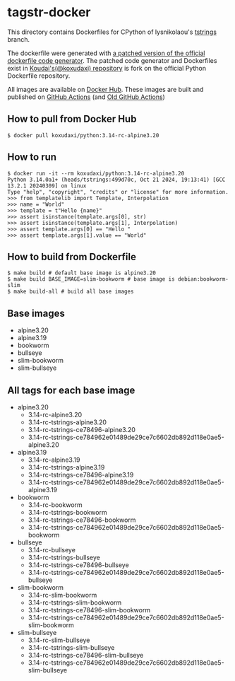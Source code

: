 # tagstr-docker

This directory contains Dockerfiles for CPython of lysnikolaou's [tstrings](https://github.com/lysnikolaou/cpython/tree/tstrings) branch.

The dockerfile were generated with [a patched version of the official dockerfile code generator](https://github.com/koxudaxi/docker-python/blob/support_tag_strings_rebased/apply-templates.sh).
The patched code generator and Dockerfiles exist in [Koudai's(@koxudaxi) repository](https://github.com/koxudaxi/docker-python/tree/support_tag_strings_rebased) is fork on the official Python Dockerfile repository.

All images are available on [Docker Hub](https://hub.docker.com/r/koxudaxi/python).
These images are built and published on [GitHub Actions](https://github.com/pauleveritt/tagstr-site/actions) (and [Old GitHub Actions](https://github.com/koxudaxi/tagstr-docker/actions))

## How to pull from Docker Hub
```shell
$ docker pull koxudaxi/python:3.14-rc-alpine3.20
```

## How to run
```shell
$ docker run -it --rm koxudaxi/python:3.14-rc-alpine3.20
Python 3.14.0a1+ (heads/tstrings:499d70c, Oct 21 2024, 19:13:41) [GCC 13.2.1 20240309] on linux
Type "help", "copyright", "credits" or "license" for more information.
>>> from templatelib import Template, Interpolation
>>> name = "World"
>>> template = t"Hello {name}"
>>> assert isinstance(template.args[0], str)
>>> assert isinstance(template.args[1], Interpolation)
>>> assert template.args[0] == "Hello "
>>> assert template.args[1].value == "World"
```

## How to build from Dockerfile
```shell
$ make build # default base image is alpine3.20
$ make build BASE_IMAGE=slim-bookworm # base image is debian:bookworm-slim
$ make build-all # build all base images
```

## Base images
- alpine3.20
- alpine3.19
- bookworm
- bullseye
- slim-bookworm
- slim-bullseye
## All tags for each base image
- alpine3.20
  - 3.14-rc-alpine3.20
  - 3.14-rc-tstrings-alpine3.20
  - 3.14-rc-tstrings-ce78496-alpine3.20
  - 3.14-rc-tstrings-ce784962e01489de29ce7c6602db892d118e0ae5-alpine3.20
- alpine3.19
  - 3.14-rc-alpine3.19
  - 3.14-rc-tstrings-alpine3.19
  - 3.14-rc-tstrings-ce78496-alpine3.19
  - 3.14-rc-tstrings-ce784962e01489de29ce7c6602db892d118e0ae5-alpine3.19
- bookworm 
  - 3.14-rc-bookworm
  - 3.14-rc-tstrings-bookworm
  - 3.14-rc-tstrings-ce78496-bookworm
  - 3.14-rc-tstrings-ce784962e01489de29ce7c6602db892d118e0ae5-bookworm
- bullseye
  - 3.14-rc-bullseye
  - 3.14-rc-tstrings-bullseye
  - 3.14-rc-tstrings-ce78496-bullseye
  - 3.14-rc-tstrings-ce784962e01489de29ce7c6602db892d118e0ae5-bullseye
- slim-bookworm
  - 3.14-rc-slim-bookworm
  - 3.14-rc-tstrings-slim-bookworm
  - 3.14-rc-tstrings-ce78496-slim-bookworm
  - 3.14-rc-tstrings-ce784962e01489de29ce7c6602db892d118e0ae5-slim-bookworm
- slim-bullseye
  - 3.14-rc-slim-bullseye
  - 3.14-rc-tstrings-slim-bullseye
  - 3.14-rc-tstrings-ce78496-slim-bullseye
  - 3.14-rc-tstrings-ce784962e01489de29ce7c6602db892d118e0ae5-slim-bullseye
